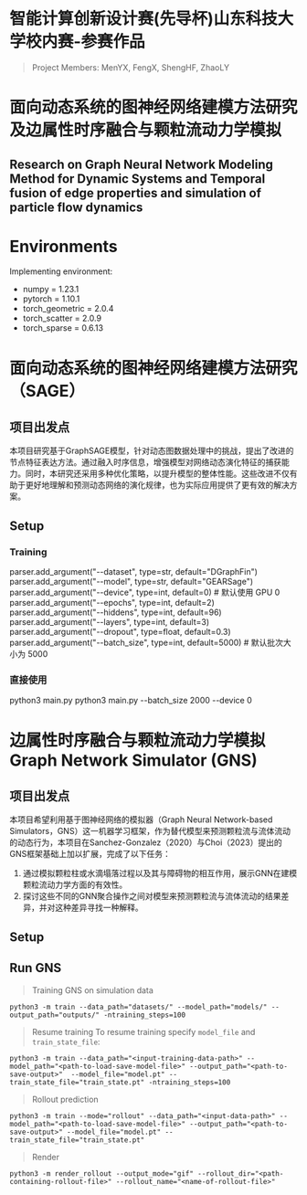 # 智能计算创新设计赛(先导杯)山东科技大学校内赛-参赛作品
> Project Members: MenYX, FengX, ShengHF, ZhaoLY
# 面向动态系统的图神经网络建模方法研究及边属性时序融合与颗粒流动力学模拟
## Research on Graph Neural Network Modeling Method for Dynamic Systems and Temporal fusion of edge properties and simulation of particle flow dynamics

# Environments
Implementing environment:  
- numpy = 1.23.1  
- pytorch = 1.10.1  
- torch_geometric = 2.0.4  
- torch_scatter = 2.0.9  
- torch_sparse = 0.6.13  


# 面向动态系统的图神经网络建模方法研究（SAGE）
## 项目出发点
本项目研究基于GraphSAGE模型，针对动态图数据处理中的挑战，提出了改进的节点特征表达方法。通过融入时序信息，增强模型对网络动态演化特征的捕获能力。同时，本研究还采用多种优化策略，以提升模型的整体性能。这些改进不仅有助于更好地理解和预测动态网络的演化规律，也为实际应用提供了更有效的解决方案。
## Setup
### Training
parser.add_argument("--dataset", type=str, default="DGraphFin")
parser.add_argument("--model", type=str, default="GEARSage")
parser.add_argument("--device", type=int, default=0)  # 默认使用 GPU 0
parser.add_argument("--epochs", type=int, default=2)
parser.add_argument("--hiddens", type=int, default=96)
parser.add_argument("--layers", type=int, default=3)
parser.add_argument("--dropout", type=float, default=0.3)
parser.add_argument("--batch_size", type=int, default=5000)  # 默认批次大小为 5000
### 直接使用
python3 main.py
python3 main.py --batch_size 2000 --device 0


# 边属性时序融合与颗粒流动力学模拟 Graph Network Simulator (GNS)
## 项目出发点
本项目希望利用基于图神经网络的模拟器（Graph Neural Network-based Simulators，GNS）这一机器学习框架，作为替代模型来预测颗粒流与流体流动的动态行为，本项目在Sanchez-Gonzalez（2020）与Choi（2023）提出的GNS框架基础上加以扩展，完成了以下任务：
1. 通过模拟颗粒柱或水滴塌落过程以及其与障碍物的相互作用，展示GNN在建模颗粒流动力学方面的有效性。
2. 探讨这些不同的GNN聚合操作之间对模型来预测颗粒流与流体流动的结果差异，并对这种差异寻找一种解释。
## Setup
## Run GNS
> Training GNS on simulation data
```shell
python3 -m train --data_path="datasets/" --model_path="models/" --output_path="outputs/" -ntraining_steps=100
```
> Resume training
To resume training specify `model_file` and `train_state_file`:
```shell
python3 -m train --data_path="<input-training-data-path>" --model_path="<path-to-load-save-model-file>" --output_path="<path-to-save-output>"  --model_file="model.pt" --train_state_file="train_state.pt" -ntraining_steps=100
```
> Rollout prediction
```shell
python3 -m train --mode="rollout" --data_path="<input-data-path>" --model_path="<path-to-load-save-model-file>" --output_path="<path-to-save-output>" --model_file="model.pt" --train_state_file="train_state.pt"
```
> Render
```shell
python3 -m render_rollout --output_mode="gif" --rollout_dir="<path-containing-rollout-file>" --rollout_name="<name-of-rollout-file>"
```

